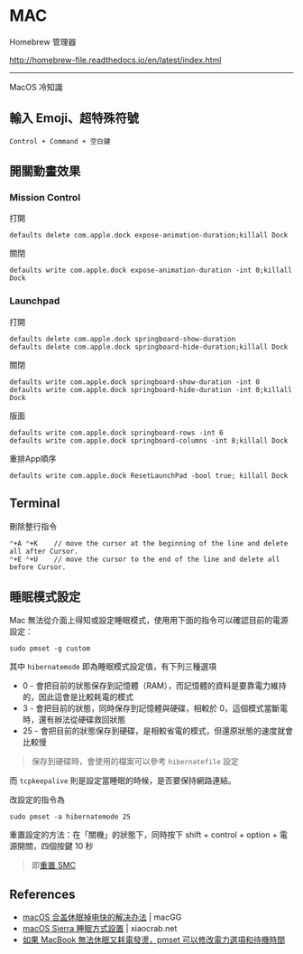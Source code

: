 MAC
===

Homebrew 管理器

http://homebrew-file.readthedocs.io/en/latest/index.html

---

MacOS 冷知識

## 輸入 Emoji、超特殊符號

    Control + Command + 空白鍵

## 開關動畫效果

### Mission Control

打開

    defaults delete com.apple.dock expose-animation-duration;killall Dock

關閉

    defaults write com.apple.dock expose-animation-duration -int 0;killall Dock

### Launchpad

打開

    defaults delete com.apple.dock springboard-show-duration
    defaults delete com.apple.dock springboard-hide-duration;killall Dock

關閉

    defaults write com.apple.dock springboard-show-duration -int 0
    defaults write com.apple.dock springboard-hide-duration -int 0;killall Dock

版面
    
    defaults write com.apple.dock springboard-rows -int 6
    defaults write com.apple.dock springboard-columns -int 8;killall Dock
     
重排App順序
   
    defaults write com.apple.dock ResetLaunchPad -bool true; killall Dock

## Terminal

刪除整行指令

    ⌃+A ⌃+K    // move the cursor at the beginning of the line and delete all after Cursor.
    ⌃+E ⌃+U    // move the cursor to the end of the line and delete all before Cursor.

## 睡眠模式設定

Mac 無法從介面上得知或設定睡眠模式，使用用下面的指令可以確認目前的電源設定：

    sudo pmset -g custom

其中 `hibernatemode` 即為睡眠模式設定值，有下列三種選項

* 0 - 會把目前的狀態保存到記憶體（RAM），而記憶體的資料是要靠電力維持的，因此這會是比較耗電的模式
* 3 - 會把目前的狀態，同時保存到記憶體與硬碟，相較於 0，這個模式當斷電時，還有辦法從硬碟救回狀態
* 25 - 會把目前的狀態保存到硬碟，是相較省電的模式，但還原狀態的速度就會比較慢

> 保存到硬碟時，會使用的檔案可以參考 `hibernatefile` 設定

而 `tcpkeepalive` 則是設定當睡眠的時候，是否要保持網路連結。

改設定的指令為 

    sudo pmset -a hibernatemode 25

重置設定的方法：在「關機」的狀態下，同時按下 shift + control + option + 電源開關，四個按鍵 10 秒

> 即[重置 SMC](https://support.apple.com/zh-cn/HT201295)
## References

* [macOS 合盖休眠掉电快的解决办法](http://www.macgg.com/index.php/archives/47.html) | macGG
* [macOS Sierra 睡眠方式設置](http://www.xiaocrab.net/posts/f8a16df0/) | xiaocrab.net
* [如果 MacBook 無法休眠又耗電發燙，pmset 可以修改電力選項和待機時間](https://free.com.tw/macos-pmset-settings/)
